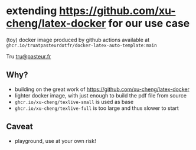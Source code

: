 # extending https://github.com/xu-cheng/latex-docker for our use case
(toy) docker image produced by github actions available at `ghcr.io/truatpasteurdotfr/docker-latex-auto-template:main`

Tru <tru@pasteur.fr>

## Why?
- building on the great work of https://github.com/xu-cheng/latex-docker
- lighter docker image, with just enough to build the pdf file from source
- `ghcr.io/xu-cheng/texlive-small` is used as base
- `ghcr.io/xu-cheng/texlive-full` is too large and thus slower to start

## Caveat
- playground, use at your own risk!
